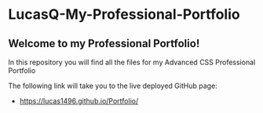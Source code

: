 # LucasQ-My-Professional-Portfolio

## Welcome to my Professional Portfolio!

In this repository you will find all the files for my Advanced CSS Professional Portfolio

The following link will take you to the live deployed GitHub page:
- https://lucas1496.github.io/Portfolio/

